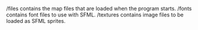 /files contains the map files that are loaded when the program starts.
/fonts contains font files to use with SFML.
/textures contains image files to be loaded as SFML sprites.
